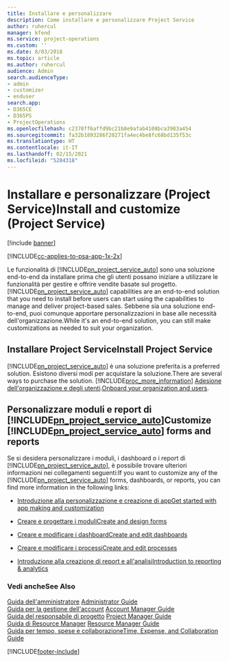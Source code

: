 ```yaml
---
title: Installare e personalizzare
description: Come installare e personalizzare Project Service
author: ruhercul
manager: kfend
ms.service: project-operations
ms.custom: ''
ms.date: 8/03/2018
ms.topic: article
ms.author: ruhercul
audience: Admin
search.audienceType:
- admin
- customizer
- enduser
search.app:
- D365CE
- D365PS
- ProjectOperations
ms.openlocfilehash: c2378ff6affd9bc21b8e9afab4108bca3983a454
ms.sourcegitcommit: fa32b1893286f20271fa4ec4be8fc68bd135f53c
ms.translationtype: HT
ms.contentlocale: it-IT
ms.lasthandoff: 02/15/2021
ms.locfileid: "5284318"
---
```

# <a name="install-and-customize-project-service"></a><span data-ttu-id="a84ad-103">Installare e personalizzare (Project Service)</span><span class="sxs-lookup"><span data-stu-id="a84ad-103">Install and customize (Project Service)</span></span>

[!include [banner](../includes/psa-now-project-operations.md)]

[!INCLUDE[cc-applies-to-psa-app-1x-2x](../includes/cc-applies-to-psa-app-1x-2x.md)]

<span data-ttu-id="a84ad-104">Le funzionalità di [!INCLUDE[pn_project_service_auto](../includes/pn-project-service-auto.md)] sono una soluzione end-to-end da installare prima che gli utenti possano iniziare a utilizzare le funzionalità per gestire e offrire vendite basate sul progetto.</span><span class="sxs-lookup"><span data-stu-id="a84ad-104">[!INCLUDE[pn_project_service_auto](../includes/pn-project-service-auto.md)] capabilities are an end-to-end solution that you need to install before users can start using the capabilities to manage and deliver project-based sales.</span></span> <span data-ttu-id="a84ad-105">Sebbene sia una soluzione end-to-end, puoi comunque apportare personalizzazioni in base alle necessità dell'organizzazione.</span><span class="sxs-lookup"><span data-stu-id="a84ad-105">While it's an end-to-end solution, you can still make customizations as needed to suit your organization.</span></span>  
<!-- TODO: I expect to find the information on how to get and install this here. Please find that and add it here. Same for Project Service.--> 
  
## <a name="install-project-service"></a><span data-ttu-id="a84ad-106">Installare Project Service</span><span class="sxs-lookup"><span data-stu-id="a84ad-106">Install Project Service</span></span>  
 [!INCLUDE[pn_project_service_auto](../includes/pn-project-service-auto.md)] <span data-ttu-id="a84ad-107">è una soluzione preferita.</span><span class="sxs-lookup"><span data-stu-id="a84ad-107">is a preferred solution.</span></span> <span data-ttu-id="a84ad-108">Esistono diversi modi per acquistare la soluzione.</span><span class="sxs-lookup"><span data-stu-id="a84ad-108">There are several ways to purchase the solution.</span></span> [!INCLUDE[proc_more_information](../includes/proc-more-information.md)] <span data-ttu-id="a84ad-109">[Adesione dell'organizzazione e degli utenti](https://docs.microsoft.com/dynamics365/customerengagement/on-premises/admin/onboard-your-organization-and-users-to-dynamics-365-online).</span><span class="sxs-lookup"><span data-stu-id="a84ad-109">[Onboard your organization and users](https://docs.microsoft.com/dynamics365/customerengagement/on-premises/admin/onboard-your-organization-and-users-to-dynamics-365-online).</span></span>  
  
## <a name="customize-pn_project_service_auto-forms-and-reports"></a><span data-ttu-id="a84ad-110">Personalizzare moduli e report di [!INCLUDE[pn_project_service_auto](../includes/pn-project-service-auto.md)]</span><span class="sxs-lookup"><span data-stu-id="a84ad-110">Customize [!INCLUDE[pn_project_service_auto](../includes/pn-project-service-auto.md)] forms and reports</span></span>  
 <span data-ttu-id="a84ad-111">Se si desidera personalizzare i moduli, i dashboard o i report di [!INCLUDE[pn_project_service_auto](../includes/pn-project-service-auto.md)], è possibile trovare ulteriori informazioni nei collegamenti seguenti:</span><span class="sxs-lookup"><span data-stu-id="a84ad-111">If you want to customize any of the [!INCLUDE[pn_project_service_auto](../includes/pn-project-service-auto.md)] forms, dashboards, or reports, you can find more information in the following links:</span></span>  
  
- [<span data-ttu-id="a84ad-112">Introduzione alla personalizzazione e creazione di app</span><span class="sxs-lookup"><span data-stu-id="a84ad-112">Get started with app making and customization</span></span>](https://docs.microsoft.com/dynamics365/customerengagement/on-premises/customize/getting-started-customization)  
  
- [<span data-ttu-id="a84ad-113">Creare e progettare i moduli</span><span class="sxs-lookup"><span data-stu-id="a84ad-113">Create and design forms</span></span>](https://docs.microsoft.com/dynamics365/customerengagement/on-premises/customize/create-design-forms)  
  
- [<span data-ttu-id="a84ad-114">Creare e modificare i dashboard</span><span class="sxs-lookup"><span data-stu-id="a84ad-114">Create and edit dashboards</span></span>](https://docs.microsoft.com/dynamics365/customerengagement/on-premises/customize/create-edit-dashboards)  
  
- [<span data-ttu-id="a84ad-115">Creare e modificare i processi</span><span class="sxs-lookup"><span data-stu-id="a84ad-115">Create and edit processes</span></span>](https://docs.microsoft.com/dynamics365/customerengagement/on-premises/customize/guide-staff-through-common-tasks-processes)  
  
- [<span data-ttu-id="a84ad-116">Introduzione alla creazione di report e all'analisi</span><span class="sxs-lookup"><span data-stu-id="a84ad-116">Introduction to reporting & analytics</span></span>](https://docs.microsoft.com/dynamics365/customerengagement/on-premises/analytics/reporting-analytics-with-dynamics-365)  
  
### <a name="see-also"></a><span data-ttu-id="a84ad-117">Vedi anche</span><span class="sxs-lookup"><span data-stu-id="a84ad-117">See Also</span></span>  
 <span data-ttu-id="a84ad-118">[Guida dell'amministratore](../psa/admin-guide.md) </span><span class="sxs-lookup"><span data-stu-id="a84ad-118">[Administrator Guide](../psa/admin-guide.md) </span></span>  
 <span data-ttu-id="a84ad-119">[Guida per la gestione dell'account](../psa/account-manager-guide.md) </span><span class="sxs-lookup"><span data-stu-id="a84ad-119">[Account Manager Guide](../psa/account-manager-guide.md) </span></span>  
 <span data-ttu-id="a84ad-120">[Guida del responsabile di progetto](../psa/project-manager-guide.md) </span><span class="sxs-lookup"><span data-stu-id="a84ad-120">[Project Manager Guide](../psa/project-manager-guide.md) </span></span>  
 <span data-ttu-id="a84ad-121">[Guida di Resource Manager](../psa/resource-manager-guide.md) </span><span class="sxs-lookup"><span data-stu-id="a84ad-121">[Resource Manager Guide](../psa/resource-manager-guide.md) </span></span>  
 [<span data-ttu-id="a84ad-122">Guida per tempo, spese e collaborazione</span><span class="sxs-lookup"><span data-stu-id="a84ad-122">Time, Expense, and Collaboration Guide</span></span>](../psa/time-expense-collaboration-guide.md)


[!INCLUDE[footer-include](../includes/footer-banner.md)]